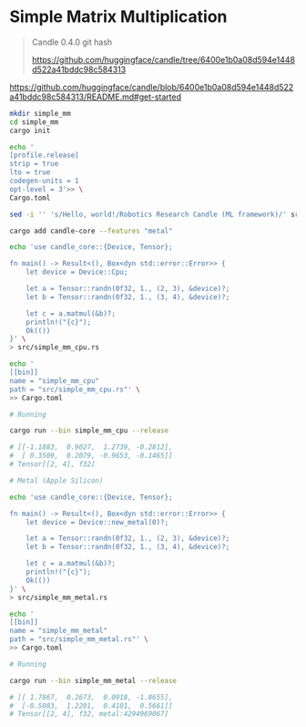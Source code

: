 # Simple Matrix Multiplication

> Candle 0.4.0 git hash
>
> <https://github.com/huggingface/candle/tree/6400e1b0a08d594e1448d522a41bddc98c584313>

<https://github.com/huggingface/candle/blob/6400e1b0a08d594e1448d522a41bddc98c584313/README.md#get-started>

```sh
mkdir simple_mm
cd simple_mm
cargo init

echo '
[profile.release]
strip = true
lto = true
codegen-units = 1
opt-level = 3'>> \
Cargo.toml

sed -i '' 's/Hello, world!/Robotics Research Candle (ML framework)/' src/main.rs

cargo add candle-core --features "metal"

echo 'use candle_core::{Device, Tensor};

fn main() -> Result<(), Box<dyn std::error::Error>> {
    let device = Device::Cpu;

    let a = Tensor::randn(0f32, 1., (2, 3), &device)?;
    let b = Tensor::randn(0f32, 1., (3, 4), &device)?;

    let c = a.matmul(&b)?;
    println!("{c}");
    Ok(())
}' \
> src/simple_mm_cpu.rs

echo '
[[bin]]
name = "simple_mm_cpu"
path = "src/simple_mm_cpu.rs"' \
>> Cargo.toml

# Running

cargo run --bin simple_mm_cpu --release

# [[-1.1883,  0.9027,  1.2739, -0.2812],
#  [ 0.3509,  0.2079, -0.9653, -0.1465]]
# Tensor[[2, 4], f32]

# Metal (Apple Silicon)

echo 'use candle_core::{Device, Tensor};

fn main() -> Result<(), Box<dyn std::error::Error>> {
    let device = Device::new_metal(0)?;

    let a = Tensor::randn(0f32, 1., (2, 3), &device)?;
    let b = Tensor::randn(0f32, 1., (3, 4), &device)?;

    let c = a.matmul(&b)?;
    println!("{c}");
    Ok(())
}' \
> src/simple_mm_metal.rs

echo '
[[bin]]
name = "simple_mm_metal"
path = "src/simple_mm_metal.rs"' \
>> Cargo.toml

# Running

cargo run --bin simple_mm_metal --release

# [[ 1.7867,  0.2673,  0.0918, -1.8655],
#  [-0.5083,  1.2201,  0.4101,  0.5661]]
# Tensor[[2, 4], f32, metal:4294969067]
```
